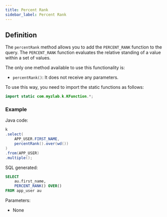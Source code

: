 ```yaml
---
title: Percent Rank
sidebar_label: Percent Rank
---
```


## Definition

The `percentRank` method allows you to add the `PERCENT_RANK` function to the query. The `PERCENT_RANK` function evaluates the relative standing of a value within a set of values.

The only one method available to use this functionality is:

- `percentRank()`: It does not receive any parameters.

To use this way, you need to import the static functions as follows:

```java
import static com.myzlab.k.KFunction.*;
```

### Example

Java code:

```java
k
.select(
    APP_USER.FIRST_NAME,
    percentRank().over(wd())
)
.from(APP_USER)
.multiple();
```

SQL generated:

```sql
SELECT
    au.first_name,
    PERCENT_RANK() OVER()
FROM app_user au
```

Parameters:

- None